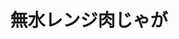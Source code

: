 ---
id: 077
title: 無水レンジ肉じゃが
date_cooked: 
image: /images/cooklog/077-musui-renji-nikujaga.jpg
tags: [肉, 豚こま肉]
cook_logs:
  - date: 
    rating:
    notes: >
      
    image: /images/cooklog/077-musui-renji-nikujaga.jpg
---